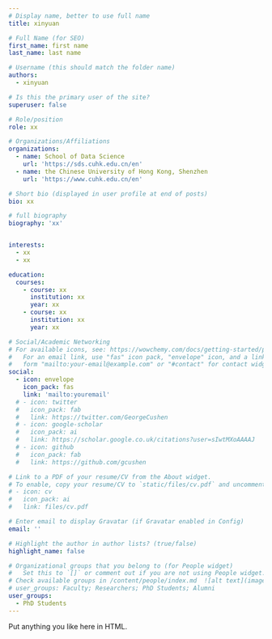 ```yaml
---
# Display name, better to use full name
title: xinyuan

# Full Name (for SEO)
first_name: first name
last_name: last name

# Username (this should match the folder name)
authors:
  - xinyuan

# Is this the primary user of the site?
superuser: false

# Role/position
role: xx

# Organizations/Affiliations
organizations:
  - name: School of Data Science
    url: 'https://sds.cuhk.edu.cn/en'
  - name: the Chinese University of Hong Kong, Shenzhen
    url: 'https://www.cuhk.edu.cn/en'

# Short bio (displayed in user profile at end of posts)
bio: xx

# full biography
biography: 'xx'


interests:
  - xx
  - xx

education:
  courses:
    - course: xx
      institution: xx
      year: xx
    - course: xx
      institution: xx
      year: xx

# Social/Academic Networking
# For available icons, see: https://wowchemy.com/docs/getting-started/page-builder/#icons
#   For an email link, use "fas" icon pack, "envelope" icon, and a link in the
#   form "mailto:your-email@example.com" or "#contact" for contact widget.
social:
  - icon: envelope
    icon_pack: fas
    link: 'mailto:youremail'
  # - icon: twitter
  #   icon_pack: fab
  #   link: https://twitter.com/GeorgeCushen
  # - icon: google-scholar
  #   icon_pack: ai
  #   link: https://scholar.google.co.uk/citations?user=sIwtMXoAAAAJ
  # - icon: github
  #   icon_pack: fab
  #   link: https://github.com/gcushen

# Link to a PDF of your resume/CV from the About widget.
# To enable, copy your resume/CV to `static/files/cv.pdf` and uncomment the lines below.
# - icon: cv
#   icon_pack: ai
#   link: files/cv.pdf

# Enter email to display Gravatar (if Gravatar enabled in Config)
email: ''

# Highlight the author in author lists? (true/false)
highlight_name: false

# Organizational groups that you belong to (for People widget)
#   Set this to `[]` or comment out if you are not using People widget.
# Check available groups in /content/people/index.md  ![alt text](image.png)
# user_groups: Faculty; Researchers; PhD Students; Alumni
user_groups:
  - PhD Students
---
```


Put anything you like here in HTML.